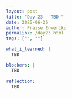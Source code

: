 ```yaml
---
layout: post
title: "Day 23 – TBD "
date: 2025-06-26
author: Praise Enweriku
permalink: /day23.html
tags: ["", ""]

what_i_learned: |
  TBD

blockers: |
  TBD

reflection: |
  TBD
---
```

